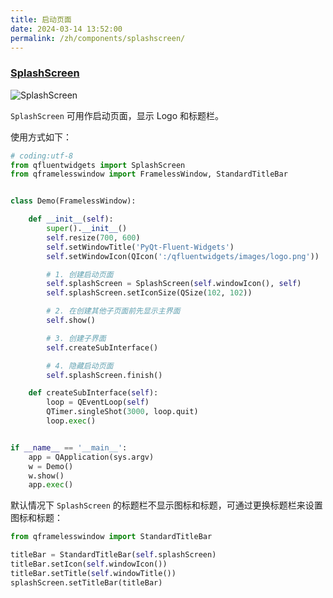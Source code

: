 ```yaml
---
title: 启动页面
date: 2024-03-14 13:52:00
permalink: /zh/components/splashscreen/
---
```


### [SplashScreen](https://pyqt-fluent-widgets.readthedocs.io/zh-cn/latest/autoapi/qfluentwidgets/window/splash_screen/index.html)

![SplashScreen](/img/components/splash_screen/SplashScreen.png)

`SplashScreen` 可用作启动页面，显示 Logo 和标题栏。

使用方式如下：

```python
# coding:utf-8
from qfluentwidgets import SplashScreen
from qframelesswindow import FramelessWindow, StandardTitleBar


class Demo(FramelessWindow):

    def __init__(self):
        super().__init__()
        self.resize(700, 600)
        self.setWindowTitle('PyQt-Fluent-Widgets')
        self.setWindowIcon(QIcon(':/qfluentwidgets/images/logo.png'))

        # 1. 创建启动页面
        self.splashScreen = SplashScreen(self.windowIcon(), self)
        self.splashScreen.setIconSize(QSize(102, 102))

        # 2. 在创建其他子页面前先显示主界面
        self.show()

        # 3. 创建子界面
        self.createSubInterface()

        # 4. 隐藏启动页面
        self.splashScreen.finish()

    def createSubInterface(self):
        loop = QEventLoop(self)
        QTimer.singleShot(3000, loop.quit)
        loop.exec()


if __name__ == '__main__':
    app = QApplication(sys.argv)
    w = Demo()
    w.show()
    app.exec()
```

默认情况下 `SplashScreen` 的标题栏不显示图标和标题，可通过更换标题栏来设置图标和标题：
```python
from qframelesswindow import StandardTitleBar

titleBar = StandardTitleBar(self.splashScreen)
titleBar.setIcon(self.windowIcon())
titleBar.setTitle(self.windowTitle())
splashScreen.setTitleBar(titleBar)
```